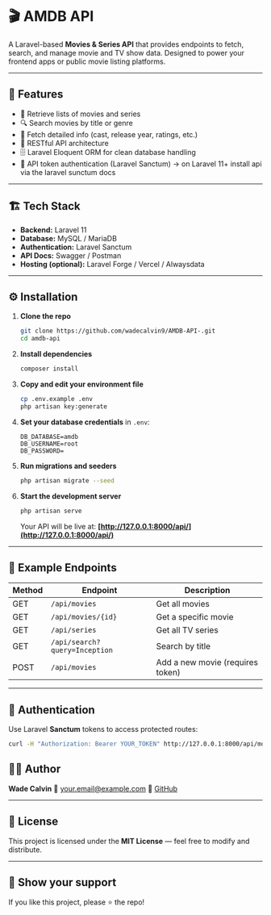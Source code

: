 # 🎬 AMDB API

A Laravel-based **Movies & Series API** that provides endpoints to fetch, search, and manage movie and TV show data. Designed to power your frontend apps or public movie listing platforms.

---

## 🚀 Features

* 🎥 Retrieve lists of movies and series
* 🔍 Search movies by title or genre
* 🧾 Fetch detailed info (cast, release year, ratings, etc.)
* 🧠 RESTful API architecture
* 🗄️ Laravel Eloquent ORM for clean database handling
* 🔐 API token authentication (Laravel Sanctum) -> on Laravel 11+ install api via the laravel sunctum docs

---

## 🏗️ Tech Stack

* **Backend:** Laravel 11
* **Database:** MySQL / MariaDB
* **Authentication:** Laravel Sanctum
* **API Docs:** Swagger / Postman
* **Hosting (optional):** Laravel Forge / Vercel / Alwaysdata

---

## ⚙️ Installation

1. **Clone the repo**

   ```bash
   git clone https://github.com/wadecalvin9/AMDB-API-.git
   cd amdb-api
   ```

2. **Install dependencies**

   ```bash
   composer install
   ```

3. **Copy and edit your environment file**

   ```bash
   cp .env.example .env
   php artisan key:generate
   ```

4. **Set your database credentials** in `.env`:

   ```env
   DB_DATABASE=amdb
   DB_USERNAME=root
   DB_PASSWORD=
   ```

5. **Run migrations and seeders**

   ```bash
   php artisan migrate --seed
   ```

6. **Start the development server**

   ```bash
   php artisan serve
   ```

   Your API will be live at: **[http://127.0.0.1:8000/api/](http://127.0.0.1:8000/api/)**

---

## 📡 Example Endpoints

| Method | Endpoint                      | Description                      |
| ------ | ----------------------------- | -------------------------------- |
| GET    | `/api/movies`                 | Get all movies                   |
| GET    | `/api/movies/{id}`            | Get a specific movie             |
| GET    | `/api/series`                 | Get all TV series                |
| GET    | `/api/search?query=Inception` | Search by title                  |
| POST   | `/api/movies`                 | Add a new movie (requires token) |

---

## 🔑 Authentication

Use Laravel **Sanctum** tokens to access protected routes:

```bash
curl -H "Authorization: Bearer YOUR_TOKEN" http://127.0.0.1:8000/api/movies
```

## 🧑‍💻 Author

**Wade Calvin**
📧 [your.email@example.com](mailto:wadecalvin9@gmail.com)
🐙 [GitHub](https://github.com/wadecalvin9)

---

## 📜 License

This project is licensed under the **MIT License** — feel free to modify and distribute.

---

## 🌟 Show your support

If you like this project, please ⭐ the repo!
